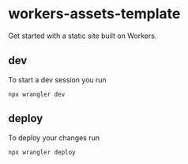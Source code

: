 # workers-assets-template
Get started with a static site built on Workers. 

## dev

To start a dev session you run

```
npx wrangler dev
```

## deploy

To deploy your changes run

```
npx wrangler deploy
```